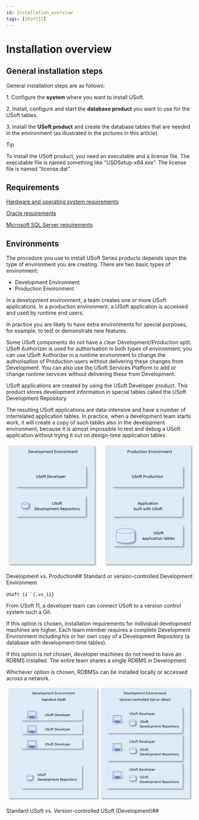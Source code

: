 ```yaml
---
id: Installation_overview
tags: [USoft11]
---
```

# Installation overview

## General installation steps

General installation steps are as follows:

1. Configure the **system** where you want to install USoft.

2. Install, configure and start the **database product** you want to use for the USoft tables.

3. Install the **USoft product** and create the database tables that are needed in the environment (as illustrated in the pictures in this article).

> [!TIP]
> To install the USoft product, you need an executable and a license file. The executable file is named something like "USDSetup-x64.exe”. The license file is named “license.dat”.

## Requirements

[Hardware and operating system requirements](/docs/USoft_for_administrators/Installing_USoft/Hardware_and_operating_system_requirements.md)

[Oracle requirements](/docs/USoft_for_administrators/Installing_USoft/Oracle_requirements.md)

[Microsoft SQL Server requirements](/docs/USoft_for_administrators/Installing_USoft/Microsoft_SQL_Server_requirements.md)

## Environments

The procedure you use to install USoft Series products depends upon the type of environment you are creating. There are two basic types of environment:

- Development Environment
- Production Environment

In a development environment, a team creates one or more USoft applications. In a production environment, a USoft application is accessed and used by runtime end users.

In practice you are likely to have extra environments for special purposes, for example, to test or demonstrate new features.

Some USoft components do not have a clear Development/Production split. USoft Authorizer is used for authorisation in both types of environment; you can use USoft Authorizer in a runtime environment to change the authorisation of Production users without delivering these changes from Development. You can also use the USoft Services Platform to add or change runtime services without delivering these from Development.

USoft applications are created by using the USoft Developer product. This product stores development information in special tables called the USoft Development Repository.

The resulting USoft applications are data-intensive and have a number of interrelated application tables. In practice, when a development team starts work, it will create a copy of such tables also in the development environment, because it is almost impossible to test and debug a USoft application without trying it out on design-time application tables.

![](./assets/dbe86123-c137-4e85-87ce-58ebbf654cb7.png)

Development vs. Production## Standard or version-controlled Development Environment

`USoft 11``{.vs_11}`

From USoft 11, a developer team can connect USoft to a version control system such a Git.

If this option is chosen, installation requirements for individual development machines are higher. Each team member requires a complete Development Environment including his or her own copy of a Development Repository (a database with development-time tables).

If this option is not chosen, developer machines do not need to have an RDBMS installed. The entire team shares a single RDBMS in Development.

Whichever option is chosen, RDBMSs can be installed locally or accessed across a network.

![](./assets/897852bb-7280-4e35-a9dd-966ebdacac80.png)

Standard USoft vs. Version-controlled USoft (Development)##  